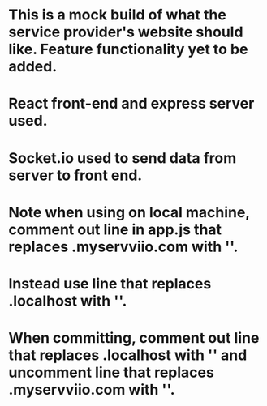 # This is a mock build of what the service provider's website should like. Feature functionality yet to be added.
# React front-end and express server used.
# Socket.io used to send data from server to front end.
# Note when using on local machine, comment out line in app.js that replaces .myservviio.com with ''.
# Instead use line that replaces .localhost with ''.
# When committing, comment out line that replaces .localhost with '' and uncomment line that replaces .myservviio.com with ''.
